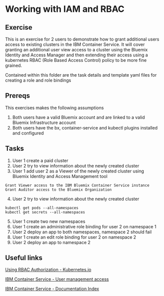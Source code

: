 # Working with IAM and RBAC

## Exercise

This is an exercise for 2 users to demonstrate how to grant additional users access to existing clusters in the IBM Container Service. It will cover granting an additional user view access to a cluster using the Bluemix Identity and Access Manager and then extending their access using a kubernetes RBAC (Role Based Access Control) policy to be more fine grained.

Contained within this folder are the task details and template yaml files for creating a role and role bindings

## Prereqs

This exercises makes the following assumptions

1. Both users have a valid Bluemix account and are linked to a valid Bluemix Infrastructure account
2. Both users have the bx, container-service and kubectl plugins installed and configured

## Tasks

1. User 1 create a paid cluster
2. User 2 try to view information about the newly created cluster
3. User 1 add user 2 as a Viewer of the newly created cluster using Bluemix Identity and Access Management tool

  ```
  Grant Viewer access to the IBM Bluemix Container Service instance
  Grant Auditor access to the Bluemix Organization
  ```

4. User 2 try to view information about the newly created cluster
  ```
  kubectl get pods --all-namespaces
  kubectl get secrets --all-namespaces
  ```
5. User 1 create two new namespaces
6. User 1 create an administrative role binding for user 2 on namespace 1
7. User 2 deploy an app to both namespaces, namespace 2 should fail
8. User 1 create an edit role binding for user 2 on namespace 2
9. User 2 deploy an app to namespace 2


## Useful links

[Using RBAC Authorization - Kubernetes.io](https://kubernetes.io/docs/admin/authorization/rbac/#api-overview)

[IBM Container Service - User management access](https://console.bluemix.net/docs/containers/cs_cluster.html#cs_cluster_user)

[IBM Container Service - Documentation Index](https://console.bluemix.net/docs/containers/container_index.html#container_index)
